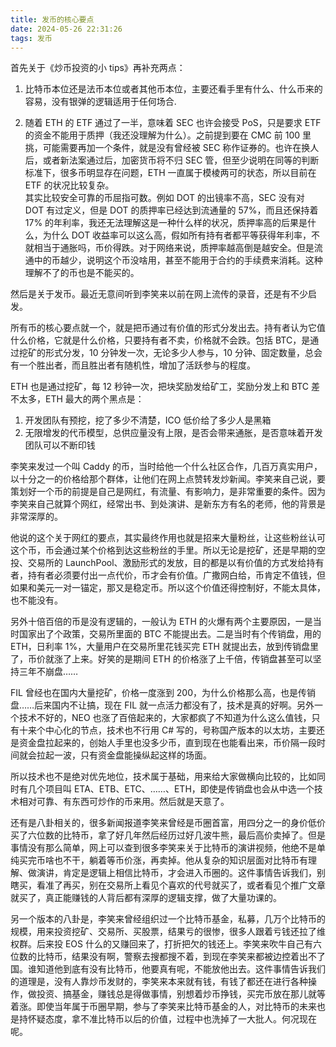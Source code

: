 ```yaml
---
title: 发币的核心要点
date: 2024-05-26 22:31:26
tags: 发币
---
```



首先关于《炒币投资的小 tips》再补充两点：

1. 比特币本位还是法币本位或者其他币本位，主要还看手里有什么、什么币来的容易，没有银弹的逻辑适用于任何场合.

2. 随着 ETH 的 ETF 通过了一半，意味着 SEC 也许会接受 PoS，只是要求 ETF 的资金不能用于质押（我还没理解为什么）。之前提到要在 CMC 前 100 里挑，可能需要再加一个条件，就是没有曾经被 SEC 称作证券的。也许在换人后，或者新法案通过后，加密货币将不归 SEC 管，但至少说明在同等的判断标准下，很多币明显存在问题，ETH 一直属于模棱两可的状态，所以目前在 ETF 的状况比较复杂。    
  其实比较安全可靠的币屈指可数。例如 DOT 的出镜率不高，SEC 没有对 DOT 有过定义，但是 DOT 的质押率已经达到流通量的 57%，而且还保持着 17% 的年利率，我还无法理解这是一种什么样的状况，质押率高的后果是什么，为什么 DOT 收益率可以这么高，假如所有持有者都平等获得年利率，不就相当于通胀吗，币价得跌。对于网络来说，质押率越高倒是越安全。但是流通中的币越少，说明这个币没啥用，甚至不能用于合约的手续费来消耗。这种理解不了的币也是不能买的。

然后是关于发币。最近无意间听到李笑来以前在网上流传的录音，还是有不少启发。

所有币的核心要点就一个，就是把币通过有价值的形式分发出去。持有者认为它值什么价格，它就是什么价格，只要持有者不卖，价格就不会跌。包括 BTC，是通过挖矿的形式分发，10 分钟发一次，无论多少人参与，10 分钟、固定数量，总会有一个胜出者，而且胜出者有随机性，增加了活跃参与的程度。

ETH 也是通过挖矿，每 12 秒钟一次，把块奖励发给矿工，奖励分发上和 BTC 差不太多，ETH 最大的两个黑点是：

1. 开发团队有预挖，挖了多少不清楚，ICO 低价给了多少人是黑箱
2. 无限增发的代币模型，总供应量没有上限，是否会带来通胀，是否意味着开发团队可以不断印钱

李笑来发过一个叫 Caddy 的币，当时给他一个什么社区合作，几百万真实用户，以十分之一的价格给那个群体，让他们在网上点赞转发炒新闻。李笑来自己说，要策划好一个币的前提是自己是网红，有流量、有影响力，是非常重要的条件。因为李笑来自己就算个网红，经常出书、到处演讲、是新东方有名的老师，他的背景是非常深厚的。

他说的这个关于网红的要点，其实最终作用也就是招来大量粉丝，让这些粉丝认可这个币，币会通过某个价格到达这些粉丝的手里。所以无论是挖矿，还是早期的空投、交易所的 LaunchPool、激励形式的发放，目的都是以有价值的方式发给持有者，持有者必须要付出一点代价，币才会有价值。广撒网白给，币肯定不值钱，但如果和美元一对一锚定，那又是稳定币。所以这个价值还得控制好，不能太具体，也不能没有。

另外十倍百倍的币是没有逻辑的，一般认为 ETH 的火爆有两个主要原因，一是当时国家出了个政策，交易所里面的 BTC 不能提出去。二是当时有个传销盘，用的 ETH，日利率 1%，大量用户在交易所里花钱买完 ETH 就提出去，放到传销盘里了，币价就涨了上来。好笑的是期间 ETH 的价格涨了上千倍，传销盘甚至可以坚持三年不崩盘……

FIL 曾经也在国内大量挖矿，价格一度涨到 200，为什么价格那么高，也是传销盘……后来国内不让搞，现在 FIL 就一点活力都没有了，技术是真的好啊。另外一个技术不好的，NEO 也涨了百倍起来的，大家都疯了不知道为什么这么值钱，只有十来个中心化的节点，技术也不行用 C# 写的，号称国产版本的以太坊，主要还是资金盘拉起来的，创始人手里也没多少币，直到现在也能看出来，币价隔一段时间就会拉起一波，只有资金盘能操纵起这样的场面。

所以技术也不是绝对优先地位，技术属于基础，用来给大家做横向比较的，比如同时有几个项目叫 ETA、ETB、ETC、……、ETH，即使是传销盘也会从中选一个技术相对可靠、有东西可炒作的币来用。然后就是天意了。

还有是八卦相关的，很多新闻报道李笑来曾经是币圈首富，用四分之一的身价低价买了六位数的比特币，拿了好几年然后经历过好几波牛熊，最后高价卖掉了。但是事情没有那么简单，网上可以查到很多李笑来关于比特币的演讲视频，他绝不是单纯买完币啥也不干，躺着等币价涨，再卖掉。他从复杂的知识层面对比特币有理解、做演讲，肯定是逻辑上相信比特币，才会进入币圈的。这件事情告诉我们，别瞎买，看准了再买，别在交易所上看见个喜欢的代号就买了，或者看见个推广文章就买了，真正能赚钱的人背后都有深厚的逻辑支撑，做了大量功课的。

另一个版本的八卦是，李笑来曾经组织过一个比特币基金，私募，几万个比特币的规模，用来投资挖矿、交易所、买股票，结果亏的很惨，很多人跟着亏钱还拉了维权群。后来投 EOS 什么的又赚回来了，打折把欠的钱还上。李笑来吹牛自己有六位数的比特币，结果没有啊，警察去搜都搜不着，到现在李笑来都被边控着出不了国。谁知道他到底有没有比特币，他要真有呢，不能放他出去。这件事情告诉我们的道理是，没有人靠炒币发财的，李笑来本来就有钱，有钱了都还在进行各种操作，做投资、搞基金，赚钱总是得做事情，别想着炒币挣钱，买完币放在那儿就等着涨。即使当年属于币圈早期，参与了李笑来比特币基金的人，对比特币的未来也是持怀疑态度，拿不准比特币以后的价值，过程中也洗掉了一大批人。何况现在呢。
